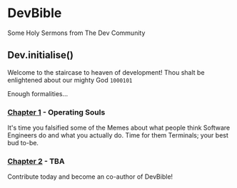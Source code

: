 # DevBible
Some Holy Sermons from The Dev Community

## Dev.initialise()
Welcome to the staircase to heaven of development! Thou shalt be enlightened about our mighty God `1000101`

Enough formalities...

### [Chapter 1](./OperatingSouls.md) - Operating Souls
It's time you falsified some of the Memes about what people think Software Engineers do and what you actually do.
Time for them Terminals; your best bud to-be.

### [Chapter 2](./) - TBA
Contribute today and become an co-author of DevBible! 
